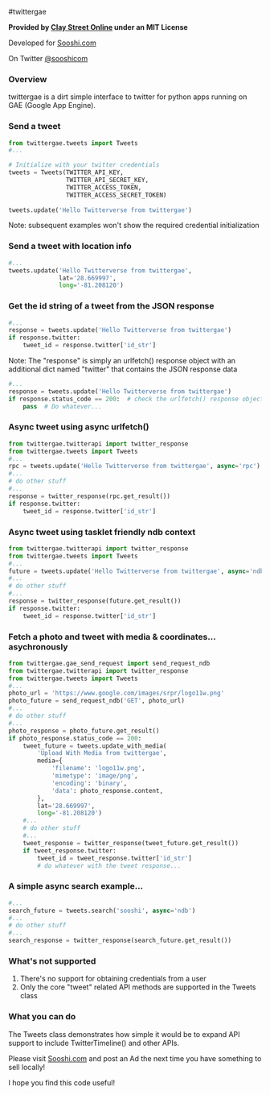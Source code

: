 #twittergae

**Provided by [Clay Street Online](http://www.claystreet.com) under an MIT License**

Developed for [Sooshi.com](https://www.sooshi.com)

On Twitter [@sooshicom](https://twitter.com/sooshicom)

### Overview

twittergae is a dirt simple interface to twitter for python apps running on GAE (Google App Engine).

### Send a tweet

```python
from twittergae.tweets import Tweets
#...

# Initialize with your twitter credentials
tweets = Tweets(TWITTER_API_KEY,
				TWITTER_API_SECRET_KEY,
				TWITTER_ACCESS_TOKEN,
				TWITTER_ACCESS_SECRET_TOKEN)
				
tweets.update('Hello Twitterverse from twittergae')
```

Note: subsequent examples won't show the required credential initialization

### Send a tweet with location info

```python
#...
tweets.update('Hello Twitterverse from twittergae',
              lat='28.669997',
			  long='-81.208120')
```

### Get the id string of a tweet from the JSON response

```python
#...
response = tweets.update('Hello Twitterverse from twittergae')
if response.twitter:
    tweet_id = response.twitter['id_str']
```

Note:
The "response" is simply an urlfetch() response object with an additional
dict named "twitter" that contains the JSON response data

```python
#...
response = tweets.update('Hello Twitterverse from twittergae')
if response.status_code == 200:  # check the urlfetch() response object's status code
    pass  # Do whatever...
```

### Async tweet using async urlfetch()

```python
from twittergae.twitterapi import twitter_response
from twittergae.tweets import Tweets
#...
rpc = tweets.update('Hello Twitterverse from twittergae', async='rpc')
#...
# do other stuff
#...
response = twitter_response(rpc.get_result())
if response.twitter:
    tweet_id = response.twitter['id_str']
```

### Async tweet using tasklet friendly ndb context

```python
from twittergae.twitterapi import twitter_response
from twittergae.tweets import Tweets
#...
future = tweets.update('Hello Twitterverse from twittergae', async='ndb')
#...
# do other stuff
#...
response = twitter_response(future.get_result())
if response.twitter:
    tweet_id = response.twitter['id_str']
```

### Fetch a photo and tweet with media & coordinates... asychronously

```python
from twittergae.gae_send_request import send_request_ndb
from twittergae.twitterapi import twitter_response
from twittergae.tweets import Tweets
#...
photo_url = 'https://www.google.com/images/srpr/logo11w.png'
photo_future = send_request_ndb('GET', photo_url)
#...
# do other stuff
#...
photo_response = photo_future.get_result()
if photo_response.status_code == 200:
    tweet_future = tweets.update_with_media(
	    'Upload With Media from twittergae',
        media={
            'filename': 'logo11w.png',
            'mimetype': 'image/png',
            'encoding': 'binary',
            'data': photo_response.content,
        },
        lat='28.669997',
        long='-81.208120')
    #...
    # do other stuff
    #...
	tweet_response = twitter_response(tweet_future.get_result())
	if tweet_response.twitter:
	    tweet_id = tweet_response.twitter['id_str']
		# do whatever with the tweet response...
```

### A simple async search example...

```python
#...
search_future = tweets.search('sooshi', async='ndb')
#...
# do other stuff
#...
search_response = twitter_response(search_future.get_result())
```

### What's not supported

1. There's no support for obtaining credentials from a user
1. Only the core "tweet" related API methods are supported in the Tweets class

### What you can do

The Tweets class demonstrates how simple it would be to expand API
support to include TwitterTimeline() and other APIs.


Please visit [Sooshi.com](https://www.sooshi.com) and post an Ad
the next time you have something to sell locally!

I hope you find this code useful!
